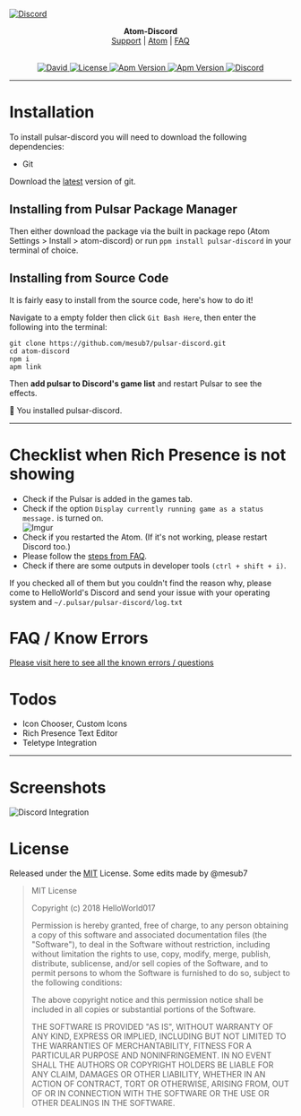 [![Discord](https://s33.postimg.cc/savzs5uhb/atom-banner.png)](http://discord.gg/zfEs3K6)

<p align="center">
  <b>Atom-Discord</b><br>
  <a href="https://discord.gg/zfEs3K6">Support</a> |
  <a href="https://atom.io/packages/atom-discord">Atom</a> |
  <a href="https://github.com/HelloWorld017/atom-discord/blob/master/FAQ.md">FAQ</a>
  <br><br>
</p>

<p align="center">
  <a href="https://david-dm.org/HelloWorld017/atom-discord">
    <img src="https://img.shields.io/david/HelloWorld017/atom-discord.svg?style=flat-square" alt="David">
  </a>

  <a href="https://github.com/HelloWorld017/atom-discord/blob/master/LICENSE">
    <img src="https://img.shields.io/github/license/HelloWorld017/atom-discord.svg?style=flat-square" alt="License">
  </a>

  <a href="https://atom.io/packages/atom-discord">
    <img src="https://img.shields.io/apm/v/atom-discord.svg?style=flat-square" alt="Apm Version">
  </a>

  <a href="https://atom.io/packages/atom-discord">
    <img src="https://img.shields.io/apm/dm/atom-discord.svg?style=flat-square" alt="Apm Version">
  </a>

  <a href="https://discord.gg/zfEs3K6">
    <img src="https://img.shields.io/discord/405937562813726730.svg?logo=discord&style=flat-square&label=Discord&colorA=7289da&colorB=606060" alt="Discord">
  </a>
</p>

----

# Installation

To install pulsar-discord you will need to download the following dependencies:

- Git

Download the [latest](https://git-scm.com/download) version of git.


## Installing from Pulsar Package Manager
Then either download the package via the built in package repo (Atom Settings > Install > atom-discord) or run `ppm install pulsar-discord` in your terminal of choice.


## Installing from Source Code

It is fairly easy to install from the source code, here's how to do it!

Navigate to a empty folder then click `Git Bash Here`, then enter the following into the terminal:

```
git clone https://github.com/mesub7/pulsar-discord.git
cd atom-discord
npm i
apm link
```

Then **add pulsar to Discord's game list** and restart Pulsar to see the effects.  

:tada: You installed pulsar-discord.

----

# Checklist when Rich Presence is not showing

* Check if the Pulsar is added in the games tab.  
* Check if the option `Display currently running game as a status message.` is turned on.  
![Imgur](https://i.imgur.com/OjFerWL.png)
* Check if you restarted the Atom. (If it's not working, please restart Discord too.)
* Please follow the [steps from FAQ](https://github.com/HelloWorld017/atom-discord/blob/master/FAQ.md#not-showing).  
* Check if there are some outputs in developer tools `(ctrl + shift + i)`.

If you checked all of them but you couldn't find the reason why, please come to HelloWorld's Discord and send your issue with your operating system and `~/.pulsar/pulsar-discord/log.txt`


# FAQ / Know Errors

[Please visit here to see all the known errors / questions](https://github.com/HelloWorld017/atom-discord/blob/master/FAQ.md)


# Todos

 - Icon Chooser, Custom Icons
 - Rich Presence Text Editor
 - Teletype Integration

---

# Screenshots
![Discord Integration](https://i.imgur.com/EMd4eZg.png)

# License

Released under the [MIT](https://en.wikipedia.org/wiki/MIT_License) License. Some edits made by @mesub7

>MIT License
>
>Copyright (c) 2018 HelloWorld017
>
>Permission is hereby granted, free of charge, to any person obtaining a copy
of this software and associated documentation files (the "Software"), to deal
in the Software without restriction, including without limitation the rights
to use, copy, modify, merge, publish, distribute, sublicense, and/or sell
copies of the Software, and to permit persons to whom the Software is
furnished to do so, subject to the following conditions:
>
> The above copyright notice and this permission notice shall be included in all
copies or substantial portions of the Software.
>
> THE SOFTWARE IS PROVIDED "AS IS", WITHOUT WARRANTY OF ANY KIND, EXPRESS OR
IMPLIED, INCLUDING BUT NOT LIMITED TO THE WARRANTIES OF MERCHANTABILITY,
FITNESS FOR A PARTICULAR PURPOSE AND NONINFRINGEMENT. IN NO EVENT SHALL THE
AUTHORS OR COPYRIGHT HOLDERS BE LIABLE FOR ANY CLAIM, DAMAGES OR OTHER
LIABILITY, WHETHER IN AN ACTION OF CONTRACT, TORT OR OTHERWISE, ARISING FROM,
OUT OF OR IN CONNECTION WITH THE SOFTWARE OR THE USE OR OTHER DEALINGS IN THE
SOFTWARE.
